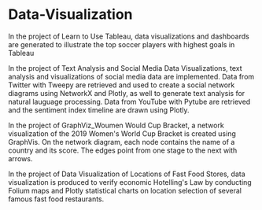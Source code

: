# Data-Visualization

In the project of Learn to Use Tableau, data visualizations and dashboards are generated to illustrate the top soccer players
with highest goals in Tableau

In the project of Text Analysis and Social Media Data Visualizations, text analysis and visualizations of social media data are implemented. Data from Twitter with Tweepy are retrieved and used to create a social network diagrams using NetworkX and Plotly, as well to generate text analysis for natural lauguage processing. Data from YouTube with Pytube are retrieved and the sentiment index timeline are drawn using Plotly. 

In the project of GraphViz_Woumen Would Cup Bracket, a network visualization of the 2019 Women's World Cup Bracket is created using GraphVis. On the network diagram, each node contains the name of a country and its score. The edges point from one stage to the next with arrows.

In the project of Data Visualization of Locations of Fast Food Stores, data visualization is produced to verify economic Hotelling's Law by conducting Folium maps and Plotly statistical charts on location selection of several famous fast food restaurants.
